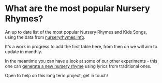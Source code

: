 # What are the most popular Nursery Rhymes?
An up to date list of the most popular Nursery Rhymes and Kids Songs, using the data from [nurseryrhymes.info](https://nurseryrhymes.info).

It's a work in progress to add the first table here, from then on we will aim to update in monthly.

In the meantime you can have a look at some of our other experiments - this one can [generate a new nursery rhyme](https://github.com/Nursery-rhymes/generate-nursery-rhymes) using lyrics from traditional ones.

Open to help on this long term project, get in touch!
